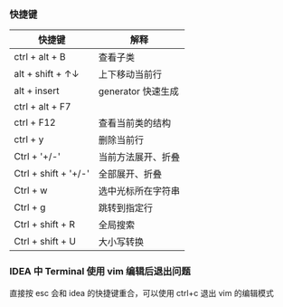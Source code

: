 ### 快捷键

| 快捷键               | 解释               |
| -------------------- | ------------------ |
| ctrl + alt + B       | 查看子类           |
| alt + shift + ↑↓     | 上下移动当前行     |
| alt + insert         | generator 快速生成 |
| ctrl + alt + F7      |                    |
| ctrl + F12           | 查看当前类的结构   |
| ctrl + y             | 删除当前行         |
| Ctrl + '+/-'         | 当前方法展开、折叠 |
| Ctrl + shift + '+/-' | 全部展开、折叠     |
| Ctrl + w             | 选中光标所在字符串 |
| Ctrl + g             | 跳转到指定行       |
| Ctrl + shift + R     | 全局搜索           |
| Ctrl + shift + U     | 大小写转换         |

### IDEA 中 Terminal 使用 vim 编辑后退出问题

直接按 esc 会和 idea 的快捷键重合，可以使用 ctrl+c 退出 vim 的编辑模式
